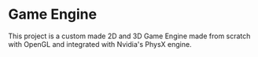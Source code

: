 <h1>Game Engine</h1>

<p>
This project is a custom made 2D and 3D Game Engine made from scratch with OpenGL and integrated with Nvidia's PhysX engine.
</p>